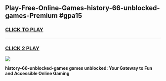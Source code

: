 
## Play-Free-Online-Games-history-66-unblocked-games-Premium #gpa15
<h3>
<a href="https://premium.freeplayer.one?title=history-66-unblocked-games&ref=8M">CLICK TO PLAY</a></h3>
<hr>

<h3>
<a href="https://premium.freeplayer.one?title=history-66-unblocked-games&ref=8M">CLICK 2 PLAY</a>
  
</h3>

<a href="https://premium.freeplayer.one?title=history-66-unblocked-games&ref=8M"><img src="https://clearcache.store/games.png"></a>


**history-66-unblocked-games games unblocked: Your Gateway to Fun and Accessible Online Gaming**
